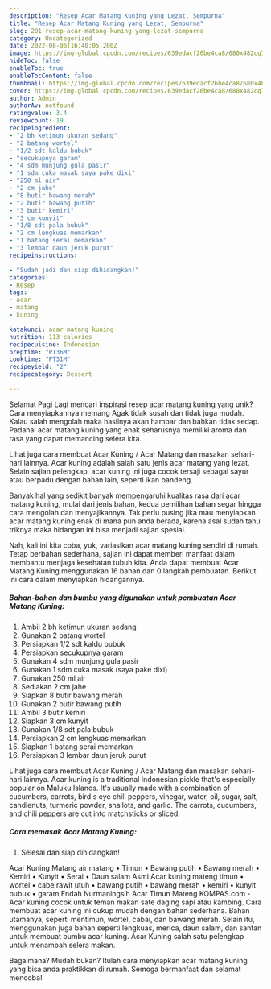 ```yaml
---
description: "Resep Acar Matang Kuning yang Lezat, Sempurna"
title: "Resep Acar Matang Kuning yang Lezat, Sempurna"
slug: 281-resep-acar-matang-kuning-yang-lezat-sempurna
category: Uncategorized
date: 2022-08-06T16:40:05.200Z
image: https://img-global.cpcdn.com/recipes/639edacf26be4ca8/680x482cq70/acar-matang-kuning-foto-resep-utama.jpg
hideToc: false
enableToc: true
enableTocContent: false
thumbnail: https://img-global.cpcdn.com/recipes/639edacf26be4ca8/680x482cq70/acar-matang-kuning-foto-resep-utama.jpg
cover: https://img-global.cpcdn.com/recipes/639edacf26be4ca8/680x482cq70/acar-matang-kuning-foto-resep-utama.jpg
author: Admin
authorAv: notfound
ratingvalue: 3.4
reviewcount: 19
recipeingredient:
- "2 bh ketimun ukuran sedang"
- "2 batang wortel"
- "1/2 sdt kaldu bubuk"
- "secukupnya garam"
- "4 sdm munjung gula pasir"
- "1 sdm cuka masak saya pake dixi"
- "250 ml air"
- "2 cm jahe"
- "8 butir bawang merah"
- "2 butir bawang putih"
- "3 butir kemiri"
- "3 cm kunyit"
- "1/8 sdt pala bubuk"
- "2 cm lengkuas memarkan"
- "1 batang serai memarkan"
- "3 lembar daun jeruk purut"
recipeinstructions:

- "Sudah jadi dan siap dihidangkan!"
categories:
- Resep
tags:
- acar
- matang
- kuning

katakunci: acar matang kuning 
nutrition: 113 calories
recipecuisine: Indonesian
preptime: "PT36M"
cooktime: "PT31M"
recipeyield: "2"
recipecategory: Dessert

---
```



Selamat Pagi Lagi mencari inspirasi resep acar matang kuning yang unik? Cara menyiapkannya memang Agak tidak susah dan tidak juga mudah. Kalau salah mengolah maka hasilnya akan hambar dan bahkan tidak sedap. Padahal acar matang kuning yang enak seharusnya memiliki aroma dan rasa yang dapat memancing selera kita.


Lihat juga cara membuat Acar Kuning / Acar Matang dan masakan sehari-hari lainnya. Acar kuning adalah salah satu jenis acar matang yang lezat. Selain sajian pelengkap, acar kuning ini juga cocok tersaji sebagai sayur atau berpadu dengan bahan lain, seperti ikan bandeng.

Banyak hal yang sedikit banyak mempengaruhi kualitas rasa dari acar matang kuning, mulai dari jenis bahan, kedua pemilihan bahan segar hingga cara mengolah dan menyajikannya. Tak perlu pusing jika mau menyiapkan acar matang kuning enak di mana pun anda berada, karena asal sudah tahu triknya maka hidangan ini bisa menjadi sajian spesial.


Nah, kali ini kita coba, yuk, variasikan acar matang kuning sendiri di rumah. Tetap berbahan sederhana, sajian ini dapat memberi manfaat dalam membantu menjaga kesehatan tubuh kita. Anda dapat membuat Acar Matang Kuning menggunakan 16 bahan dan 0 langkah pembuatan. Berikut ini cara dalam menyiapkan hidangannya.

<!--inarticleads1-->

##### Bahan-bahan dan bumbu yang digunakan untuk pembuatan Acar Matang Kuning:

1. Ambil 2 bh ketimun ukuran sedang
1. Gunakan 2 batang wortel
1. Persiapkan 1/2 sdt kaldu bubuk
1. Persiapkan secukupnya garam
1. Gunakan 4 sdm munjung gula pasir
1. Gunakan 1 sdm cuka masak (saya pake dixi)
1. Gunakan 250 ml air
1. Sediakan 2 cm jahe
1. Siapkan 8 butir bawang merah
1. Gunakan 2 butir bawang putih
1. Ambil 3 butir kemiri
1. Siapkan 3 cm kunyit
1. Gunakan 1/8 sdt pala bubuk
1. Persiapkan 2 cm lengkuas memarkan
1. Siapkan 1 batang serai memarkan
1. Persiapkan 3 lembar daun jeruk purut


Lihat juga cara membuat Acar Kuning / Acar Matang dan masakan sehari-hari lainnya. Acar kuning is a traditional Indonesian pickle that&#39;s especially popular on Maluku Islands. It&#39;s usually made with a combination of cucumbers, carrots, bird&#39;s eye chili peppers, vinegar, water, oil, sugar, salt, candlenuts, turmeric powder, shallots, and garlic. The carrots, cucumbers, and chili peppers are cut into matchsticks or sliced. 

<!--inarticleads2-->

##### Cara memasak Acar Matang Kuning:


1. Selesai dan siap dihidangkan!

Acar Kuning Matang air matang • Timun • Bawang putih • Bawang merah • Kemiri • Kunyit • Serai • Daun salam Asmi Acar kuning mateng timun • wortel • cabe rawit utuh • bawang putih • bawang merah • kemiri • kunyit bubuk • garam Endah Nurmaningsih Acar Timun Mateng KOMPAS.com - Acar kuning cocok untuk teman makan sate daging sapi atau kambing. Cara membuat acar kuning ini cukup mudah dengan bahan sederhana. Bahan utamanya, seperti mentimun, wortel, cabai, dan bawang merah. Selain itu, menggunakan juga bahan seperti lengkuas, merica, daun salam, dan santan untuk membuat bumbu acar kuning. Acar Kuning salah satu pelengkap untuk menambah selera makan. 

Bagaimana? Mudah bukan? Itulah cara menyiapkan acar matang kuning yang bisa anda praktikkan di rumah. Semoga bermanfaat dan selamat mencoba!
